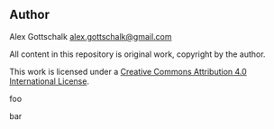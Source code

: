 ## Author
Alex Gottschalk <alex.gottschalk@gmail.com>

All content in this repository is original work, copyright by the author.

This work is licensed under a [Creative Commons Attribution 4.0 International License](http://creativecommons.org/licenses/by/4.0/).

foo

bar
